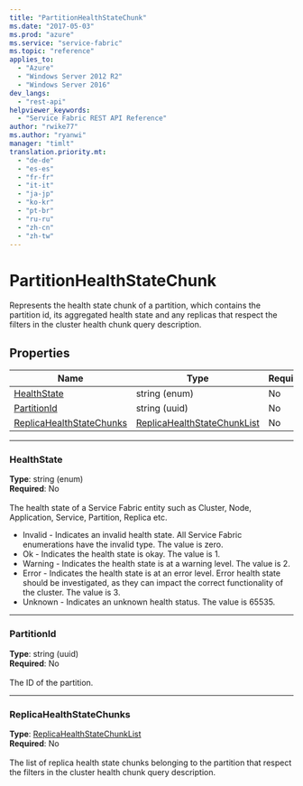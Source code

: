 ```yaml
---
title: "PartitionHealthStateChunk"
ms.date: "2017-05-03"
ms.prod: "azure"
ms.service: "service-fabric"
ms.topic: "reference"
applies_to: 
  - "Azure"
  - "Windows Server 2012 R2"
  - "Windows Server 2016"
dev_langs: 
  - "rest-api"
helpviewer_keywords: 
  - "Service Fabric REST API Reference"
author: "rwike77"
ms.author: "ryanwi"
manager: "timlt"
translation.priority.mt: 
  - "de-de"
  - "es-es"
  - "fr-fr"
  - "it-it"
  - "ja-jp"
  - "ko-kr"
  - "pt-br"
  - "ru-ru"
  - "zh-cn"
  - "zh-tw"
---
```

# PartitionHealthStateChunk

Represents the health state chunk of a partition, which contains the partition id, its aggregated health state and any replicas that respect the filters in the cluster health chunk query description.


## Properties
| Name | Type | Required |
| --- | --- | --- |
| [HealthState](#healthstate) | string (enum) | No |
| [PartitionId](#partitionid) | string (uuid) | No |
| [ReplicaHealthStateChunks](#replicahealthstatechunks) | [ReplicaHealthStateChunkList](sfclient-model-replicahealthstatechunklist.md) | No |

____
### HealthState
__Type__: string (enum) <br/>
__Required__: No<br/>
<br/>
The health state of a Service Fabric entity such as Cluster, Node, Application, Service, Partition, Replica etc.

  - Invalid - Indicates an invalid health state. All Service Fabric enumerations have the invalid type. The value is zero.
  - Ok - Indicates the health state is okay. The value is 1.
  - Warning - Indicates the health state is at a warning level. The value is 2.
  - Error - Indicates the health state is at an error level. Error health state should be investigated, as they can impact the correct functionality of the cluster. The value is 3.
  - Unknown - Indicates an unknown health status. The value is 65535.


____
### PartitionId
__Type__: string (uuid) <br/>
__Required__: No<br/>
<br/>
The ID of the partition.

____
### ReplicaHealthStateChunks
__Type__: [ReplicaHealthStateChunkList](sfclient-model-replicahealthstatechunklist.md) <br/>
__Required__: No<br/>
<br/>
The list of replica health state chunks belonging to the partition that respect the filters in the cluster health chunk query description.

